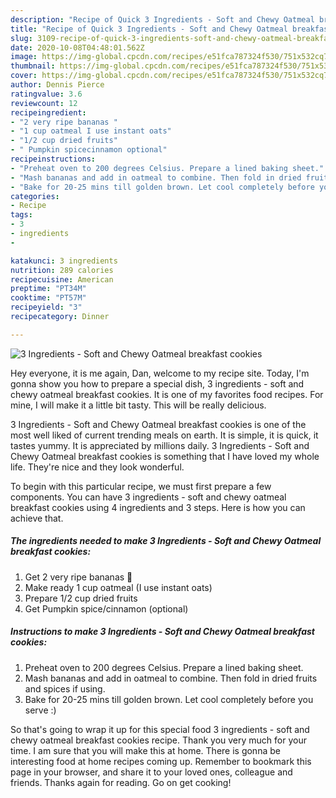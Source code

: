 ```yaml
---
description: "Recipe of Quick 3 Ingredients - Soft and Chewy Oatmeal breakfast cookies"
title: "Recipe of Quick 3 Ingredients - Soft and Chewy Oatmeal breakfast cookies"
slug: 3109-recipe-of-quick-3-ingredients-soft-and-chewy-oatmeal-breakfast-cookies
date: 2020-10-08T04:48:01.562Z
image: https://img-global.cpcdn.com/recipes/e51fca787324f530/751x532cq70/3-ingredients-soft-and-chewy-oatmeal-breakfast-cookies-recipe-main-photo.jpg
thumbnail: https://img-global.cpcdn.com/recipes/e51fca787324f530/751x532cq70/3-ingredients-soft-and-chewy-oatmeal-breakfast-cookies-recipe-main-photo.jpg
cover: https://img-global.cpcdn.com/recipes/e51fca787324f530/751x532cq70/3-ingredients-soft-and-chewy-oatmeal-breakfast-cookies-recipe-main-photo.jpg
author: Dennis Pierce
ratingvalue: 3.6
reviewcount: 12
recipeingredient:
- "2 very ripe bananas "
- "1 cup oatmeal I use instant oats"
- "1/2 cup dried fruits"
- " Pumpkin spicecinnamon optional"
recipeinstructions:
- "Preheat oven to 200 degrees Celsius. Prepare a lined baking sheet."
- "Mash bananas and add in oatmeal to combine. Then fold in dried fruits and spices if using."
- "Bake for 20-25 mins till golden brown. Let cool completely before you serve :)"
categories:
- Recipe
tags:
- 3
- ingredients
- 

katakunci: 3 ingredients  
nutrition: 289 calories
recipecuisine: American
preptime: "PT34M"
cooktime: "PT57M"
recipeyield: "3"
recipecategory: Dinner

---
```



![3 Ingredients - Soft and Chewy Oatmeal breakfast cookies](https://img-global.cpcdn.com/recipes/e51fca787324f530/751x532cq70/3-ingredients-soft-and-chewy-oatmeal-breakfast-cookies-recipe-main-photo.jpg)

Hey everyone, it is me again, Dan, welcome to my recipe site. Today, I'm gonna show you how to prepare a special dish, 3 ingredients - soft and chewy oatmeal breakfast cookies. It is one of my favorites food recipes. For mine, I will make it a little bit tasty. This will be really delicious.



3 Ingredients - Soft and Chewy Oatmeal breakfast cookies is one of the most well liked of current trending meals on earth. It is simple, it is quick, it tastes yummy. It is appreciated by millions daily. 3 Ingredients - Soft and Chewy Oatmeal breakfast cookies is something that I have loved my whole life. They're nice and they look wonderful.


To begin with this particular recipe, we must first prepare a few components. You can have 3 ingredients - soft and chewy oatmeal breakfast cookies using 4 ingredients and 3 steps. Here is how you can achieve that.

<!--inarticleads1-->

##### The ingredients needed to make 3 Ingredients - Soft and Chewy Oatmeal breakfast cookies:

1. Get 2 very ripe bananas 🍌
1. Make ready 1 cup oatmeal (I use instant oats)
1. Prepare 1/2 cup dried fruits
1. Get  Pumpkin spice/cinnamon (optional)




<!--inarticleads2-->

##### Instructions to make 3 Ingredients - Soft and Chewy Oatmeal breakfast cookies:

1. Preheat oven to 200 degrees Celsius. Prepare a lined baking sheet.
1. Mash bananas and add in oatmeal to combine. Then fold in dried fruits and spices if using.
1. Bake for 20-25 mins till golden brown. Let cool completely before you serve :)




So that's going to wrap it up for this special food 3 ingredients - soft and chewy oatmeal breakfast cookies recipe. Thank you very much for your time. I am sure that you will make this at home. There is gonna be interesting food at home recipes coming up. Remember to bookmark this page in your browser, and share it to your loved ones, colleague and friends. Thanks again for reading. Go on get cooking!
